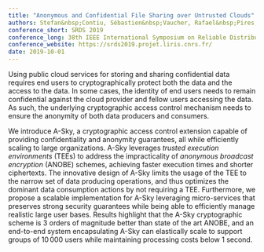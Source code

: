 ```yaml
---
title: "Anonymous and Confidential File Sharing over Untrusted Clouds"
authors: Stefan&nbsp;Contiu, Sébastien&nbsp;Vaucher, Rafael&nbsp;Pires, Marcelo&nbsp;Pasin, Pascal&nbsp;Felber, Laurent&nbsp;Réveillère
conference_short: SRDS 2019
conference_long: 38th IEEE International Symposium on Reliable Distributed Systems, Lyon, France, 2019
conference_website: https://srds2019.projet.liris.cnrs.fr/
date: 2019-10-01
---
```

Using public cloud services for storing and sharing confidential data requires end users to cryptographically protect both the data and the access to the data.
In some cases, the identity of end users needs to remain confidential against the cloud provider and fellow users accessing the data.
As such, the underlying cryptographic access control mechanism needs to ensure the anonymity of both data producers and consumers.

We introduce <span class="small-caps">A-Sky</span>, a cryptographic access control extension capable of providing confidentiality and anonymity guarantees, all while efficiently scaling to large organizations.
<span class="small-caps">A-Sky</span> leverages _trusted execution environments_ (TEEs) to address the impracticality of _anonymous broadcast encryption_ (ANOBE) schemes, achieving faster execution times and shorter ciphertexts.
The innovative design of <span class="small-caps">A-Sky</span> limits the usage of the TEE to the narrow set of data producing operations, and thus optimizes the dominant data consumption actions by not requiring a TEE.
Furthermore, we propose a scalable implementation for <span class="small-caps">A-Sky</span> leveraging micro-services that preserves strong security guarantees while being able to efficiently manage realistic large user bases.
Results highlight that the <span class="small-caps">A-Sky</span> cryptographic scheme is 3 orders of magnitude better than state of the art ANOBE, and an end-to-end system encapsulating <span class="small-caps">A-Sky</span> can elastically scale to support groups of 10&thinsp;000 users while maintaining processing costs below 1 second.
